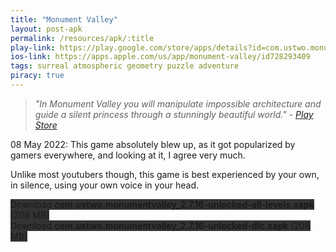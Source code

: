 ```yaml
---
title: "Monument Valley"
layout: post-apk
permalink: /resources/apk/:title
play-link: https://play.google.com/store/apps/details?id=com.ustwo.monumentvalley
ios-link: https://apps.apple.com/us/app/monument-valley/id728293409
tags: surreal atmospheric geometry puzzle adventure
piracy: true
---
```


> _"In Monument Valley you will manipulate impossible architecture and guide a silent princess through a stunningly beautiful world." - <a href="https://play.google.com/store/apps/details?id=com.ustwo.monumentvalley" target="_blank">Play Store</a>_

<span class="timestamp">08 May 2022:</span> This game absolutely blew up, as it got popularized by gamers everywhere, and looking at it, I agree very much. 

Unlike most youtubers though, this game is best experienced by your own, in silence, using your own voice in your head.

<div class="text-center">
    <a class="btn btn-dark btn-block w-100" onclick='apk("com.ustwo.monumentvalley_2.7.16-unlocked-all-levels.xapk")' target="_blank" style="text-decoration: none; background-color: #333;"> Download <b>com.ustwo.monumentvalley_2.7.16-unlocked-all-levels.xapk</b> (208 MB)</a><br>
    <a class="btn btn-dark btn-block w-100" onclick='apk("com.ustwo.monumentvalley_2.7.16-unlocked-dlc.xapk")' target="_blank" style="text-decoration: none; background-color: #333;"> Download <b>com.ustwo.monumentvalley_2.7.16-unlocked-dlc.xapk</b> (208 MB)</a>
</div>
